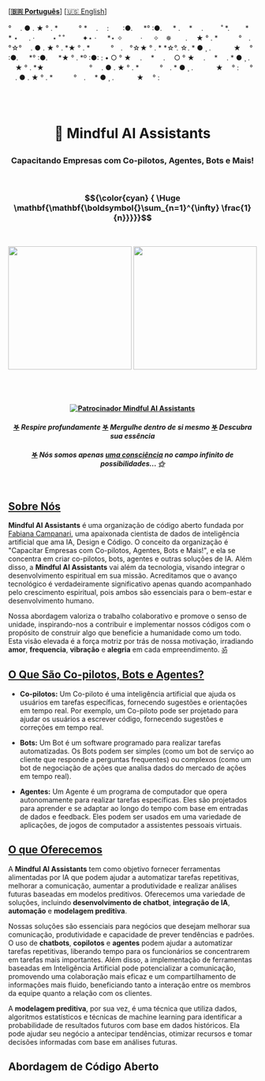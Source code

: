  \[**[🇧🇷 Português](README.pt_BR.md)**\] \[[🇺🇸 English](README.md)\]

 <!--  START HEADER  -->   
 ° 　. ● . ★ ° . *　　　° * 　.　 :　　:●. 　 *° :●. 　 *
.　 * 　.　 　 ˚ *.　　 *　　 * ⋆ 　 .
· 　　 ⋆ ˚ ˚ 　　 ✦⋆ · 　 *⋆ ✧　 　 · 　 ✧　✵　　. 　★ ° . *　　　°　.　°☆° 　. ● . ★ ° . *★ ° . *　　　°　.　°☆★ ° . * *☆°. ☆. * ● ¸ . 　　　★ 　° :●. 　 *° :●. 　 *★ ° . *º :●: :
• ○ ° ★　 .　 * 　.　 ○ ° ★　 .　 * 　. * ● ¸ . 　★ ° . *★　 　　　　　
° 　. ● . ★ ° . *　　　°　. * ● ¸ . 　　　★ 　° :
　 ° 　. ● . ★ ° . *　　　°　.　 * ● ¸ . 　　　★ 　° :

 <br><br> 

# <p align="center">  💬 Mindful AI Assistants

### <p align="center"> Capacitando Empresas com Co-pilotos, Agentes, Bots e Mais!

<br>

<!--  END HEADER  -->   

 <!-- Fórmulas Matemáticas Latex   -->     
 <!--
####  $${\color{cyan} \mathbf{\mathbf{\boldsymbol{}\sum_{n=1}^{\infty} \frac{1}{n}}}}$$ 

#### $${\color{Green} \mathbf{\mathbf{\boldsymbol{}\sum_{n=1}^{\infty} \frac{1}{n}}}}$$

$${\color{Cyan} \Huge \boldsymbol{\mathbf{{ \lim \infty }}}}$$

### $${\color{Blue} \boldsymbol{\mathbf{{ \lim \infty }}}}$$

### $${\color{Blue} {\mathbf{\mathbf{\boldsymbol{}\sum_{n=1}^{\infty} \frac{1}{n}}}}}$$

### $${\color{cyan} \mathbf{\mathbf{\boldsymbol{}\sum_{n=1}^{\infty} \frac{1}{n}}}}$$

### $${\color{Green} \Huge \mathbf{\mathbf{\boldsymbol{}\sum_{n=1}^{\infty} \frac{1}{n}}}}$$

$$|\psi\rangle = \alpha |0\rangle + \beta |1\rangle|$$

### $${\color{cyan}  \Huge \mathbf{\mathbf{\boldsymbol{}\sum_{n=1}^{\infty} \frac{1}{n}}}}$$

### $${\color{Cyan} \Huge \boldsymbol{\mathbf{\sum_{n=1}^{\infty} \frac{1}{n}}}}$$
 --> 

 <!-- ##### $${\color{green}  \Huge \mathbf{\mathbf{\boldsymbol{}\sum_{n=1}^{\infty} \frac{1}{n}}}}$$  --> 

 ### $${\color{cyan} {  \Huge \mathbf{\mathbf{\boldsymbol{}\sum_{n=1}^{\infty} \frac{1}{n}}}}}$$

 <br>

 <!-- <p align="center"><img src="https://github.com/MindfulAI-Copilots-Bots/.github/assets/113218619/7a520307-8c65-43f5-80ae-40bb86f09caf" width="250"/>  --> 


  <p align="center">
<img src="https://github.com/MindfulAI-Copilots-Bots/.github/assets/113218619/958d7a7f-134c-479f-885f-8324412b9648" width="250"/> <img src="https://github.com/MindfulAI-Copilots-Bots/.github/assets/113218619/15adb3ae-d325-4db2-a876-9103a7a7a3aa" width="250"/>

<br><br>

#### <p align="center"> [![Patrocinador Mindful AI Assistants](https://img.shields.io/badge/Sponsor-Mindful%20AI%20%20Assistants-brightgreen?logo=GitHub)](https://github.com/sponsors/Mindful-AI-Assistants)

#### <p align="center"> [𖤐]() *Respire profundamente*  [𖤐]() *Mergulhe dentro de si mesmo* [𖤐]() *Descubra sua essência*

#### <p align="center"> [𖤐]() *Nós somos apenas [uma consciência](https://github.com/MindfulAI-Copilots-Bots/.github/assets/113218619/8e1bbca0-4d50-4963-8bee-88af5bd6db2d) no campo infinito de possibilidades... [⚝]()*

 <br>

## [Sobre Nós]()

**Mindful AI Assistants** é uma organização de código aberto fundada por [Fabiana Campanari](https://github.com/FabianaCampanari), uma apaixonada cientista de dados de inteligência artificial que ama IA, Design e Código. O conceito da organização é "Capacitar Empresas com Co-pilotos, Agentes, Bots e Mais!",  e ela se concentra em criar co-pilotos, bots, agentes e outras soluções de IA. Além disso, a **Mindful AI Assistants** vai além da tecnologia, visando integrar o desenvolvimento espiritual em sua missão. Acreditamos que o avanço tecnológico é verdadeiramente significativo apenas quando acompanhado pelo crescimento espiritual, pois ambos são essenciais para o bem-estar e desenvolvimento humano. 

Nossa abordagem valoriza o trabalho colaborativo e promove o senso de unidade, inspirando-nos a contribuir e implementar nossos códigos com o propósito de construir algo que beneficie a humanidade como um todo. Esta visão elevada é a força motriz por trás de nossa motivação, irradiando **amor**, **frequencia**, **vibração** e **alegria** em cada empreendimento. [ॐ]() 

 ## [O Que São Co-pilotos, Bots e Agentes?]()

- **Co-pilotos:** Um Co-piloto é uma inteligência artificial que ajuda os usuários em tarefas específicas, fornecendo sugestões e orientações em tempo real. Por exemplo, um Co-piloto pode ser projetado para ajudar os usuários a escrever código, fornecendo sugestões e correções em tempo real.

- **Bots:** Um Bot é um software programado para realizar tarefas automatizadas.  Os Bots podem ser simples (como um bot de serviço ao cliente que responde a perguntas frequentes) ou complexos (como um bot de negociação de ações que analisa dados do mercado de ações em tempo real).

- **Agentes:** Um Agente é um programa de computador que opera autonomamente para realizar tarefas específicas. Eles são projetados para aprender e se adaptar ao longo do tempo com base em entradas de dados e feedback. Eles podem ser usados em uma variedade de aplicações, de jogos de computador a assistentes pessoais virtuais.

## [O que Oferecemos]()

A **Mindful AI Assistants** tem como objetivo fornecer ferramentas alimentadas por IA que podem ajudar a automatizar tarefas repetitivas, melhorar a comunicação, aumentar a produtividade e realizar análises futuras baseadas em modelos preditivos. Oferecemos uma variedade de soluções, incluindo **desenvolvimento de chatbot**, **integração de IA**, **automação** e **modelagem preditiva**.

Nossas soluções são essenciais para negócios que desejam melhorar sua comunicação, produtividade e capacidade de prever tendências e padrões. O uso de **chatbots**, **copilotos** e **agentes** podem ajudar a automatizar tarefas repetitivas, liberando tempo para os funcionários se concentrarem em tarefas mais importantes. Além disso, a implementação de ferramentas baseadas em Inteligência Artificial pode potencializar a comunicação, promovendo uma colaboração mais eficaz e um compartilhamento de informações mais fluido, beneficiando tanto a interação entre os membros da equipe quanto a relação com os clientes.

A  **modelagem preditiva**, por sua vez, é uma técnica que utiliza dados, algoritmos estatísticos e técnicas de machine learning para identificar a probabilidade de resultados futuros com base em dados históricos. Ela pode ajudar seu negócio a antecipar tendências, otimizar recursos e tomar decisões informadas com base em análises futuras.


## Abordagem de Código Aberto

